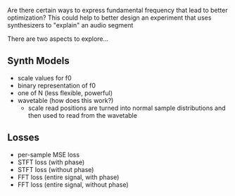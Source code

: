 Are there certain ways to express fundamental frequency that lead to better optimization?  This could help to better design an experiment that uses
synthesizers to "explain" an audio segment


There are two aspects to explore...

## Synth Models
- scale values for f0
- binary representation of f0
- one of N (less flexible, powerful)
- wavetable (how does this work?)
    - scale read positions are turned into normal sample distributions and then used to read from the wavetable

## Losses
- per-sample MSE loss
- STFT loss (with phase)
- STFT loss (without phase)
- FFT loss (entire signal, with phase)
- FFT loss (entire signal, without phase)